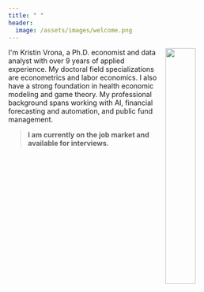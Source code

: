 ```yaml
---
title: " "
header: 
  image: /assets/images/welcome.png
---
```



<img src="https://github.com/kristin-vrona/Vrona-Profile/blob/master/assets/images/NIUheadshot.png?raw=true" width="35%" hspace="10" align="right">



I'm Kristin Vrona, a Ph.D. economist and data analyst with over 9 years of applied experience. My doctoral field specializations are econometrics and labor economics. I also have a strong foundation in health economic modeling and game theory. My professional background spans working with AI, financial forecasting and automation, and public fund management.



> **I am currently on the job market and available for interviews.**





